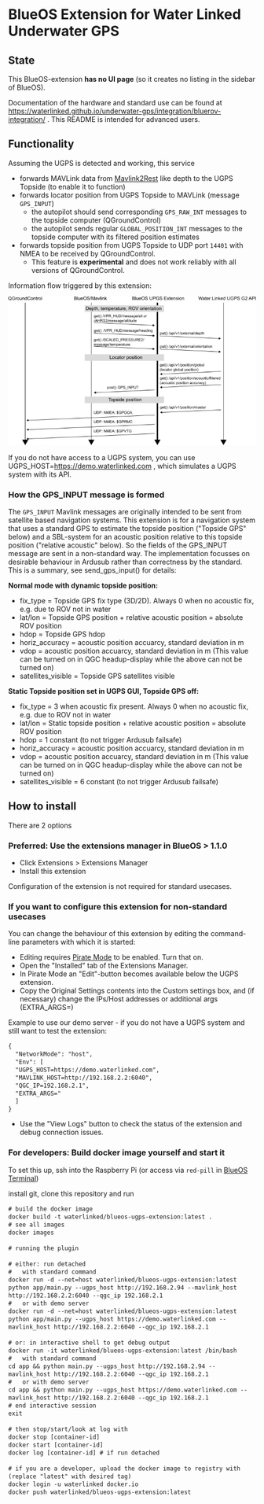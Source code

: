 # BlueOS Extension for Water Linked Underwater GPS

## State

This BlueOS-extension **has no UI page** (so it creates no listing in the sidebar of BlueOS).

Documentation of the hardware and standard use can be found at https://waterlinked.github.io/underwater-gps/integration/bluerov-integration/ . This README is intended for advanced users.

## Functionality

Assuming the UGPS is detected and working, this service
* forwards MAVLink data from [Mavlink2Rest](https://github.com/patrickelectric/mavlink2rest) like depth to the UGPS Topside (to enable it to function)
* forwards locator position from UGPS Topside to MAVLink (message `GPS_INPUT`)
    * the autopilot should send corresponding `GPS_RAW_INT` messages to the topside computer (QGroundControl)
    * the autopilot sends regular `GLOBAL_POSITION_INT` messages to the topside computer with its filtered position estimates
* forwards topside position from UGPS Topside to UDP port `14401` with NMEA to be received by QGroundControl.
    * This feature is **experimental** and does not work reliably with all versions of QGroundControl.

Information flow triggered by this extension:

![Information flow triggered by this extension](./docs/ugps_extension_message_flow.png)

If you do not have access to a UGPS system, you can use UGPS_HOST=https://demo.waterlinked.com , which simulates a UGPS system with its API.

### How the GPS_INPUT message is formed

The `GPS_INPUT` Mavlink messages are originally intended to be sent from satellite based navigation systems. This extension is for a navigation system that uses
a standard GPS to estimate the topside position ("Topside GPS" below) and a SBL-system for an acoustic position relative to this topside position ("relative acoustic" below). So the fields of the GPS_INPUT message
are sent in a non-standard way. The implementation focusses on desirable behaviour in Ardusub rather than correctness by the standard. This is a summary, see send_gps_input() for details:

**Normal mode with dynamic topside position:**
* fix_type = Topside GPS fix type (3D/2D). Always 0 when no acoustic fix, e.g. due to ROV not in water
* lat/lon = Topside GPS position + relative acoustic position = absolute ROV position
* hdop = Topside GPS hdop
* horiz_accuracy = acoustic position accuarcy, standard deviation in m
* vdop = acoustic position accuarcy, standard deviation in m (This value can be turned on in QGC headup-display while the above can not be turned on)
* satellites_visible = Topside GPS satellites visible

**Static Topside position set in UGPS GUI, Topside GPS off:**
* fix_type = 3 when acoustic fix present. Always 0 when no acoustic fix, e.g. due to ROV not in water
* lat/lon = Static topside position + relative acoustic position = absolute ROV position
* hdop = 1 constant (to not trigger Ardusub failsafe)
* horiz_accuracy = acoustic position accuarcy, standard deviation in m
* vdop = acoustic position accuarcy, standard deviation in m (This value can be turned on in QGC headup-display while the above can not be turned on)
* satellites_visible = 6 constant (to not trigger Ardusub failsafe)

## How to install

There are 2 options

### Preferred: Use the extensions manager in BlueOS > 1.1.0
* Click Extensions > Extensions Manager
* Install this extension

Configuration of the extension is not required for standard usecases.

### If you want to configure this extension for non-standard usecases

You can change the behaviour of this extension by editing the command-line parameters with which it is started:

* Editing requires [Pirate Mode](https://docs.bluerobotics.com/ardusub-zola/software/onboard/BlueOS-latest/advanced-usage/#pirate-mode)
to be enabled. Turn that on.
* Open the "Installed" tab of the Extensions Manager.
* In Pirate Mode an "Edit"-button becomes available below the UGPS extension.
* Copy the Original Settings contents into the Custom settings box, and (if necessary) change the IPs/Host addresses or additional args (EXTRA_ARGS=)

Example to use our demo server - if you do not have a UGPS system and still want to test the extension:
```
{
  "NetworkMode": "host",
  "Env": [
  "UGPS_HOST=https://demo.waterlinked.com",
  "MAVLINK_HOST=http://192.168.2.2:6040",
  "QGC_IP=192.168.2.1",
  "EXTRA_ARGS="
  ]
}
```

* Use the "View Logs" button to check the status of the extension and debug connection issues.

### For developers: Build docker image yourself and start it

To set this up, ssh into the Raspberry Pi (or access via `red-pill` in [BlueOS Terminal](https://docs.bluerobotics.com/ardusub-zola/software/onboard/BlueOS-1.0/advanced-usage/#terminal))

install git, clone this repository and run
```
# build the docker image
docker build -t waterlinked/blueos-ugps-extension:latest .
# see all images
docker images

# running the plugin

# either: run detached
#   with standard command
docker run -d --net=host waterlinked/blueos-ugps-extension:latest python app/main.py --ugps_host http://192.168.2.94 --mavlink_host http://192.168.2.2:6040 --qgc_ip 192.168.2.1
#   or with demo server
docker run -d --net=host waterlinked/blueos-ugps-extension:latest python app/main.py --ugps_host https://demo.waterlinked.com --mavlink_host http://192.168.2.2:6040 --qgc_ip 192.168.2.1

# or: in interactive shell to get debug output
docker run -it waterlinked/blueos-ugps-extension:latest /bin/bash
#   with standard command
cd app && python main.py --ugps_host http://192.168.2.94 --mavlink_host http://192.168.2.2:6040 --qgc_ip 192.168.2.1
#   or with demo server
cd app && python main.py --ugps_host https://demo.waterlinked.com --mavlink_host http://192.168.2.2:6040 --qgc_ip 192.168.2.1
# end interactive session
exit

# then stop/start/look at log with
docker stop [container-id]
docker start [container-id]
docker log [container-id] # if run detached

# if you are a developer, upload the docker image to registry with (replace "latest" with desired tag)
docker login -u waterlinked docker.io
docker push waterlinked/blueos-ugps-extension:latest
```
